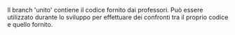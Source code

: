 Il branch 'unito' contiene il codice fornito dai professori.
Può essere utilizzato durante lo sviluppo per effettuare dei
confronti tra il proprio codice e quello fornito.